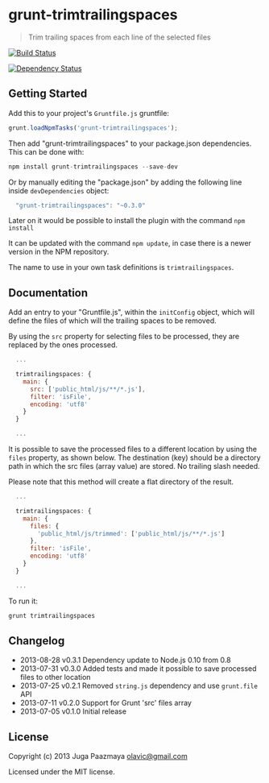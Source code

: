 # grunt-trimtrailingspaces

> Trim trailing spaces from each line of the selected files

[![Build Status](https://travis-ci.org/paazmaya/grunt-trimtrailingspaces.png?branch=master)](https://travis-ci.org/paazmaya/grunt-trimtrailingspaces)

[![Dependency Status](https://gemnasium.com/paazmaya/grunt-trimtrailingspaces.png)](https://gemnasium.com/paazmaya/grunt-trimtrailingspaces)

## Getting Started

Add this to your project's `Gruntfile.js` gruntfile:
```js
grunt.loadNpmTasks('grunt-trimtrailingspaces');
```

Then add "grunt-trimtrailingspaces" to your package.json dependencies. This can be done with:
```js
npm install grunt-trimtrailingspaces --save-dev
```
Or by manually editing the "package.json" by adding the following line inside `devDependencies` object:
```js
  "grunt-trimtrailingspaces": "~0.3.0"
```

Later on it would be possible to install the plugin with the command `npm install`

It can be updated with the command `npm update`, in case there is a newer version in the NPM repository.

The name to use in your own task definitions is `trimtrailingspaces`.


## Documentation

Add an entry to your "Gruntfile.js", within the `initConfig` object, which will define the 
files of which will the trailing spaces to be removed.

By using the `src` property for selecting files to be processed, they are replaced by the ones processed.

```js
  ...

  trimtrailingspaces: {
    main: {
      src: ['public_html/js/**/*.js'],
      filter: 'isFile',
      encoding: 'utf8'
    }
  }

  ...
```

It is possible to save the processed files to a different location by using the `files` property, as shown below.
The destination (key) should be a directory path in which the src files (array value) are stored. 
No trailing slash needed.

Please note that this method will create a flat directory of the result.

```js
  ...

  trimtrailingspaces: {
    main: {
      files: {
        'public_html/js/trimmed': ['public_html/js/**/*.js']
      },
      filter: 'isFile',
      encoding: 'utf8'
    }
  }

  ...
```

To run it:

```js
grunt trimtrailingspaces
```

  
## Changelog

* 2013-08-28    v0.3.1    Dependency update to Node.js 0.10 from 0.8
* 2013-07-31    v0.3.0    Added tests and made it possible to save processed files to other location
* 2013-07-25    v0.2.1    Removed `string.js` dependency and use `grunt.file` API
* 2013-07-11    v0.2.0    Support for Grunt 'src' files array
* 2013-07-05    v0.1.0    Initial release


## License
Copyright (c) 2013 Juga Paazmaya <olavic@gmail.com>

Licensed under the MIT license.
